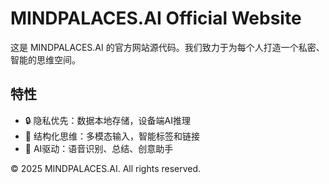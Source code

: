 # MINDPALACES.AI Official Website

这是 MINDPALACES.AI 的官方网站源代码。我们致力于为每个人打造一个私密、智能的思维空间。

## 特性

- 🔒 隐私优先：数据本地存储，设备端AI推理
- 🏰 结构化思维：多模态输入，智能标签和链接
- 🤖 AI驱动：语音识别、总结、创意助手

© 2025 MINDPALACES.AI. All rights reserved. 
